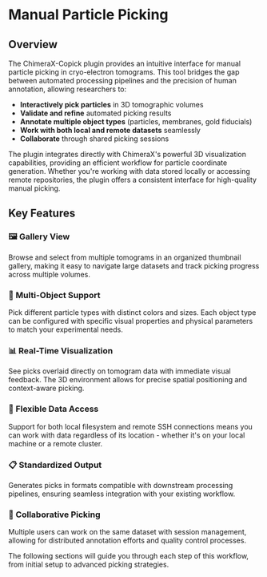 # Manual Particle Picking

## Overview

The ChimeraX-Copick plugin provides an intuitive interface for manual particle picking in cryo-electron tomograms. This tool bridges the gap between automated processing pipelines and the precision of human annotation, allowing researchers to:

- **Interactively pick particles** in 3D tomographic volumes
- **Validate and refine** automated picking results
- **Annotate multiple object types** (particles, membranes, gold fiducials)
- **Work with both local and remote datasets** seamlessly
- **Collaborate** through shared picking sessions

The plugin integrates directly with ChimeraX's powerful 3D visualization capabilities, providing an efficient workflow for particle coordinate generation. Whether you're working with data stored locally or accessing remote repositories, the plugin offers a consistent interface for high-quality manual picking.

## Key Features

### 🖼️ Gallery View
Browse and select from multiple tomograms in an organized thumbnail gallery, making it easy to navigate large datasets and track picking progress across multiple volumes.

### 🎯 Multi-Object Support
Pick different particle types with distinct colors and sizes. Each object type can be configured with specific visual properties and physical parameters to match your experimental needs.

### 📊 Real-Time Visualization
See picks overlaid directly on tomogram data with immediate visual feedback. The 3D environment allows for precise spatial positioning and context-aware picking.

### 🔄 Flexible Data Access
Support for both local filesystem and remote SSH connections means you can work with data regardless of its location - whether it's on your local machine or a remote cluster.

### 📋 Standardized Output
Generates picks in formats compatible with downstream processing pipelines, ensuring seamless integration with your existing workflow.

### 👥 Collaborative Picking
Multiple users can work on the same dataset with session management, allowing for distributed annotation efforts and quality control processes.


The following sections will guide you through each step of this workflow, from initial setup to advanced picking strategies.